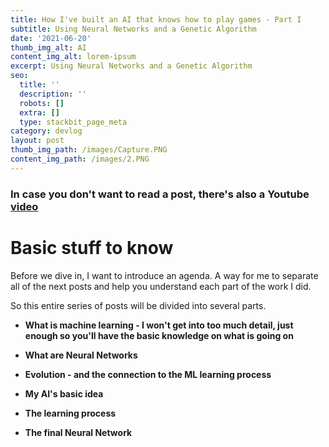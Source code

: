 ```yaml
---
title: How I've built an AI that knows how to play games - Part I
subtitle: Using Neural Networks and a Genetic Algorithm
date: '2021-06-20'
thumb_img_alt: AI
content_img_alt: lorem-ipsum
excerpt: Using Neural Networks and a Genetic Algorithm
seo:
  title: ''
  description: ''
  robots: []
  extra: []
  type: stackbit_page_meta
category: devlog
layout: post
thumb_img_path: /images/Capture.PNG
content_img_path: /images/2.PNG
---
```

### In case you don't want to read a post, there's also a Youtube [video](https://youtu.be/GycM61m3Em4)

# Basic stuff to know

Before we dive in, I want to introduce an agenda. A way for me to separate all of the next posts and help you understand each part of the work I did.

So this entire series of posts will be divided into several parts.

*   **What is machine learning - I won't get into too much detail, just enough so you'll have the basic knowledge on what is going on**

*   **What are Neural Networks**

*   **Evolution - and the connection to the ML learning process**

*   **My AI's basic idea**

*   **The learning process**

*   **The final Neural Network**
